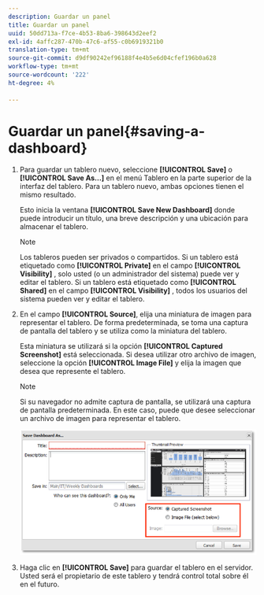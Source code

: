 ```yaml
---
description: Guardar un panel
title: Guardar un panel
uuid: 50dd713a-f7ce-4b53-8ba6-398643d2eef2
exl-id: 4affc287-470b-47c6-af55-c0b6919321b0
translation-type: tm+mt
source-git-commit: d9df90242ef96188f4e4b5e6d04cfef196b0a628
workflow-type: tm+mt
source-wordcount: '222'
ht-degree: 4%

---
```


# Guardar un panel{#saving-a-dashboard}

1. Para guardar un tablero nuevo, seleccione **[!UICONTROL Save]** o **[!UICONTROL Save As…]** en el menú Tablero en la parte superior de la interfaz del tablero. Para un tablero nuevo, ambas opciones tienen el mismo resultado.

   Esto inicia la ventana **[!UICONTROL Save New Dashboard]** donde puede introducir un título, una breve descripción y una ubicación para almacenar el tablero.

   >[!NOTE]
   >
   >Los tableros pueden ser privados o compartidos. Si un tablero está etiquetado como **[!UICONTROL Private]** en el campo **[!UICONTROL Visibility]** , solo usted (o un administrador del sistema) puede ver y editar el tablero. Si un tablero está etiquetado como **[!UICONTROL Shared]** en el campo **[!UICONTROL Visibility]** , todos los usuarios del sistema pueden ver y editar el tablero.

1. En el campo **[!UICONTROL Source]**, elija una miniatura de imagen para representar el tablero. De forma predeterminada, se toma una captura de pantalla del tablero y se utiliza como la miniatura del tablero.

   Esta miniatura se utilizará si la opción **[!UICONTROL Captured Screenshot]** está seleccionada. Si desea utilizar otro archivo de imagen, seleccione la opción **[!UICONTROL Image File]** y elija la imagen que desea que represente el tablero.

   >[!NOTE]
   >
   >Si su navegador no admite captura de pantalla, se utilizará una captura de pantalla predeterminada. En este caso, puede que desee seleccionar un archivo de imagen para representar el tablero.

   ![](assets/save.png)

1. Haga clic en **[!UICONTROL Save]** para guardar el tablero en el servidor. Usted será el propietario de este tablero y tendrá control total sobre él en el futuro.
